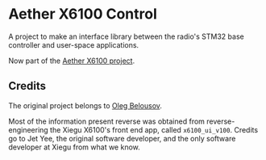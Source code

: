 # Aether X6100 Control

A project to make an interface library between the radio's STM32 base controller
and user-space applications.

Now part of the [Aether X6100 project](https://github.com/ruilvo/AetherX6100).

## Credits

The original project belongs to [Oleg Belousov](https://github.com/strijar).

Most of the information present reverse was obtained from reverse-engineering
the Xiegu X6100's front end app, called `x6100_ui_v100`. Credits go to Jet Yee,
the original software developer, and the only software developer at Xiegu from
what we know.
